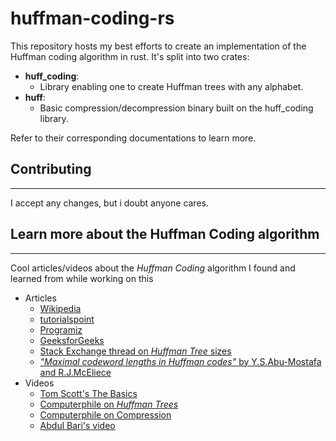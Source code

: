# **huffman-coding-rs**

This repository hosts my best efforts to create an implementation of the Huffman coding algorithm in rust.
It's split into two crates:

- **huff_coding**:
  - Library enabling one to create Huffman trees with any alphabet.
- **huff**:
  - Basic compression/decompression binary built on the huff_coding library.

Refer to their corresponding documentations to learn more.

## Contributing

---
I accept any changes, but i doubt anyone cares.

## Learn more about the Huffman Coding algorithm

---
Cool articles/videos about the *Huffman Coding* algorithm I found and learned from while working on this

- Articles
  - [Wikipedia](https://en.wikipedia.org/wiki/Huffman_coding)
  - [tutorialspoint](https://www.tutorialspoint.com/huffman-coding)
  - [Programiz](https://www.programiz.com/dsa/huffman-coding)
  - [GeeksforGeeks](https://www.geeksforgeeks.org/huffman-coding-greedy-algo-3/)
  - [Stack Exchange thread on *Huffman Tree* sizes](https://cs.stackexchange.com/questions/75542/maximum-size-of-huffman-codes-for-an-alphabet-containing-256-letters)
  - [*"Maximal codeword lengths in Huffman codes"* by Y.S.Abu-Mostafa and R.J.McEliece](https://www.sciencedirect.com/science/article/pii/S089812210000119X)
- Videos
  - [Tom Scott's The Basics](https://www.youtube.com/watch?v=JsTptu56GM8)
  - [Computerphile on *Huffman Trees*](https://www.youtube.com/watch?v=umTbivyJoiI)
  - [Computerphile on Compression](https://www.youtube.com/watch?v=Lto-ajuqW3w)
  - [Abdul Bari's video](https://www.youtube.com/watch?v=co4_ahEDCho)
